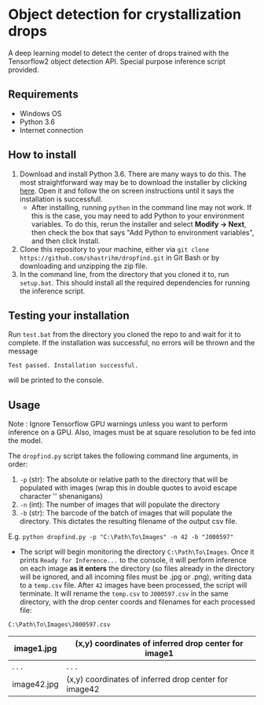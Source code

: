 # Object detection for crystallization drops
A deep learning model to detect the center of drops trained with the Tensorflow2 object detection API. Special purpose inference script provided. 
## Requirements
- Windows OS 
- Python 3.6
- Internet connection
## How to install
1) Download and install Python 3.6. There are many ways to do this. The most straightforward way may be to download the installer by clicking [here](https://www.python.org/ftp/python/3.6.2/python-3.6.2-amd64.exe). Open it and follow the on screen instructions until it says the installation is successfull. 
    - After installing, running `python` in the command line may not work. If this is the case, you may need to add Python to your environment variables. To do this, rerun the installer and select **Modify -> Next**, then check the box that says "Add Python to environment variables", and then click Install.
2) Clone this repository to your machine, either via `git clone https://github.com/shastrihm/dropfind.git`  in Git Bash or by downloading and unzipping the zip file. 
3) In the command line, from the directory that you cloned it to, run `setup.bat`. This should install all the required dependencies for running the inference script.

## Testing your installation

Run `test.bat` from the directory you cloned the repo to and wait for it to complete. If the installation was successful, no errors will be thrown and the message 

`Test passed. Installation successful.` 

will be printed to the console. 

## Usage 
Note : Ignore Tensorflow GPU warnings unless you want to perform inference on a GPU. Also, images must be at square resolution to be fed into the model.

The `dropfind.py` script takes the following command line arguments, in order:
1) `-p` (str): The absolute or relative path to the directory that will be populated with images (wrap this in double quotes to avoid escape character '\' shenanigans)
2) `-n` (int): The number of images that will populate the directory
3) `-b` (str): The barcode of the batch of images that will populate the directory. This dictates the resulting filename of the output csv file.

E.g. `python dropfind.py -p "C:\Path\To\Images" -n 42 -b "J000597"`
- The script will begin monitoring the directory `C:\Path\To\Images`. Once it prints `Ready for Inference...` to the console, it will perform inference on each image **as it enters** the directory (so files already in the directory will be ignored, and all incoming files must be .jpg or .png), writing data to a `temp.csv` file. After `42` images have been processed, the script will terminate. It will rename the `temp.csv` to `J000597.csv` in the same directory, with the drop center coords and filenames for each processed file: 

`C:\Path\To\Images\J000597.csv`
     
| image1.jpg | (x,y) coordinates of inferred drop center for image1 |
|------------|------------------------------------------------------|
| . . .      | . . .                                                |
| image42.jpg | (x,y) coordinates of inferred drop center for image42 |      
          



